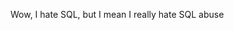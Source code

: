 <!--
id: 379437357
link: http://kevinisom.info/post/379437357/wow-i-hate-sql-but-i-mean-i-really-hate-sql
slug: wow-i-hate-sql-but-i-mean-i-really-hate-sql
date: Tue Feb 09 2010 18:27:41 GMT+1300 (NZDT)
raw: {"blog_name":"kevinisom","id":379437357,"post_url":"http://kevinisom.info/post/379437357/wow-i-hate-sql-but-i-mean-i-really-hate-sql","slug":"wow-i-hate-sql-but-i-mean-i-really-hate-sql","type":"text","date":"2010-02-09 05:27:41 GMT","timestamp":1265693261,"state":"published","format":"html","reblog_key":"ZQYM7Fnt","tags":[],"short_url":"http://tmblr.co/Zw68YyMdS4j","highlighted":[],"feed_item":"http://twitter.com/kev_nz/statuses/8835246168","from_feed_id":"650289","note_count":0,"title":null,"body":"<p>Wow, I hate SQL, but I mean I really hate SQL abuse</p>"}
publish: 2010-02-09
tags: 
title: null
-->


Wow, I hate SQL, but I mean I really hate SQL abuse


